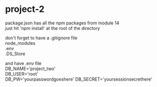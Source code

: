 # project-2

package.json has all the npm packages from module 14\
just hit 'npm install' at the root of the directory

don't forget to have a .gitignore file\
node_modules\
.env\
.DS_Store

and have .env file\
DB_NAME='project_two'\
DB_USER='root'\
DB_PW='yourpasswordgoeshere'
DB_SECRET='yoursessionsecrethere'